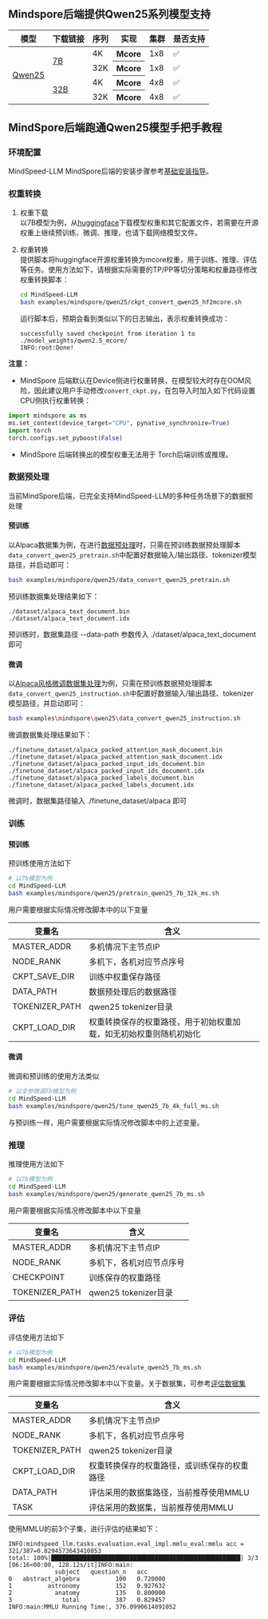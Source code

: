 ## Mindspore后端提供Qwen25系列模型支持
<table>
  <thead>
    <tr>
      <th>模型</th>
      <th>下载链接</th>
      <th>序列</th>
      <th>实现</th>
      <th>集群</th>
      <th>是否支持</th>
    </tr>
  </thead>
  <tbody>
      <tr>
      <td rowspan="7"><a href="https://huggingface.co/Qwen">Qwen25</a></td>
      <td rowspan="2"><a href="https://huggingface.co/Qwen/Qwen2.5-7B/tree/main">7B</a></td>
      <td> 4K</td>
      <th>Mcore</th>
      <td>1x8</td>
      <td>✅</td>
      <tr>
      <td> 32K</td>
      <th>Mcore</th>
      <td>1x8</td>
      <td>✅</td>
      <tr>
      <td rowspan="2"><a href="https://huggingface.co/Qwen/Qwen2.5-32B/tree/main">32B</a></td>
      <td> 4K</td>
      <th>Mcore</th>
      <td>4x8</td>
      <td>✅</td>
      <tr>
      <td> 32K</td>
      <th>Mcore</th>
      <td>4x8</td>
      <td>✅</td>
      <tr>
    </tr>
  </tbody>
</table>

## MindSpore后端跑通Qwen25模型手把手教程


### 环境配置

MindSpeed-LLM MindSpore后端的安装步骤参考[基础安装指导](../../../docs/mindspore/features/install_guide.md)。



### 权重转换

1. 权重下载  
   以7B模型为例，从[huggingface](https://huggingface.co/Qwen/Qwen2.5-7B/tree/main)下载模型权重和其它配置文件，若需要在开源权重上继续预训练、微调、推理，也请下载网络模型文件。

2. 权重转换  
   提供脚本将huggingface开源权重转换为mcore权重，用于训练、推理、评估等任务。使用方法如下，请根据实际需要的TP/PP等切分策略和权重路径修改权重转换脚本：
    ```sh
    cd MindSpeed-LLM
    bash examples/mindspore/qwen25/ckpt_convert_qwen25_hf2mcore.sh
    ```
   运行脚本后，预期会看到类似以下的日志输出，表示权重转换成功：
    ```log
   successfully saved checkpoint from iteration 1 to ./model_weights/qwen2.5_mcore/
   INFO:root:Done!
    ```
**注意：**
- MindSpore 后端默认在Device侧进行权重转换，在模型较大时存在OOM风险，因此建议用户手动修改`convert_ckpt.py`，在包导入时加入如下代码设置CPU侧执行权重转换：

```python
import mindspore as ms
ms.set_context(device_target="CPU", pynative_synchronize=True)
import torch
torch.configs.set_pyboost(False)
```

- MindSpore 后端转换出的模型权重无法用于 Torch后端训练或推理。

### 数据预处理

当前MindSpore后端，已完全支持MindSpeed-LLM的多种任务场景下的数据预处理

#### 预训练
以Alpaca数据集为例，在进行[数据预处理](../../../docs/pytorch/solutions/pretrain/pretrain_dataset.md)时，只需在预训练数据预处理脚本`data_convert_qwen25_pretrain.sh`中配置好数据输入/输出路径、tokenizer模型路径，并启动即可：
```sh
bash examples/mindspore/qwen25/data_convert_qwen25_pretrain.sh
```
预训练数据集处理结果如下：
```log
./dataset/alpaca_text_document.bin
./dataset/alpaca_text_document.idx
```
预训练时，数据集路径 --data-path 参数传入 ./dataset/alpaca_text_document 即可

#### 微调
以[Alpaca风格微调数据集处理](../../../docs/pytorch/solutions/finetune/datasets/alpaca_dataset.md)为例，只需在预训练数据预处理脚本`data_convert_qwen25_instruction.sh`中配置好数据输入/输出路径、tokenizer模型路径，并启动即可：
```sh
bash examples\mindspore\qwen25\data_convert_qwen25_instruction.sh
```
微调数据集处理结果如下：
```log
./finetune_dataset/alpaca_packed_attention_mask_document.bin
./finetune_dataset/alpaca_packed_attention_mask_document.idx
./finetune_dataset/alpaca_packed_input_ids_document.bin
./finetune_dataset/alpaca_packed_input_ids_document.idx
./finetune_dataset/alpaca_packed_labels_document.bin
./finetune_dataset/alpaca_packed_labels_document.idx
```
微调时，数据集路径输入 ./finetune_dataset/alpaca 即可

### 训练

#### 预训练

预训练使用方法如下
```sh
# 以7b模型为例
cd MindSpeed-LLM
bash examples/mindspore/qwen25/pretrain_qwen25_7b_32k_ms.sh
```
用户需要根据实际情况修改脚本中的以下变量

  |变量名  | 含义                                |
  |--------|-----------------------------------|
  | MASTER_ADDR | 多机情况下主节点IP                        |
  | NODE_RANK | 多机下，各机对应节点序号                      |
  | CKPT_SAVE_DIR | 训练中权重保存路径                         |
  | DATA_PATH | 数据预处理后的数据路径                       |
  | TOKENIZER_PATH | qwen25 tokenizer目录                |
  | CKPT_LOAD_DIR | 权重转换保存的权重路径，用于初始权重加载，如无初始权重则随机初始化 |

#### 微调
微调和预训练的使用方法类似
```sh
# 以全参微调7b模型为例
cd MindSpeed-LLM
bash examples/mindspore/qwen25/tune_qwen25_7b_4k_full_ms.sh
```
与预训练一样，用户需要根据实际情况修改脚本中的上述变量。

### 推理
推理使用方法如下
```sh
# 以7b模型为例
cd MindSpeed-LLM
bash examples/mindspore/qwen25/generate_qwen25_7b_ms.sh
```
用户需要根据实际情况修改脚本中以下变量

  | 变量名  | 含义                 |
  |--------|--------------------|
  | MASTER_ADDR | 多机情况下主节点IP         |
  | NODE_RANK | 多机下，各机对应节点序号       |
  | CHECKPOINT | 训练保存的权重路径          |
  | TOKENIZER_PATH | qwen25 tokenizer目录 |

### 评估
评估使用方法如下
```sh
# 以7b模型为例
cd MindSpeed-LLM
bash examples/mindspore/qwen25/evalute_qwen25_7b_ms.sh
```

用户需要根据实际情况修改脚本中以下变量。关于数据集，可参考[评估数据集](../../../docs/pytorch/solutions/evaluation/evaluation_datasets/mmlu_evaluation.md)

  | 变量名  | 含义                    |
  |--------|-----------------------|
  | MASTER_ADDR | 多机情况下主节点IP            |
  | NODE_RANK | 多机下，各机对应节点序号          |
  | TOKENIZER_PATH | qwen25 tokenizer目录    |
  | CKPT_LOAD_DIR | 权重转换保存的权重路径，或训练保存的权重路径         |
  |  DATA_PATH | 评估采用的数据集路径，当前推荐使用MMLU |
  | TASK  | 评估采用的数据集，当前推荐使用MMLU   | 

使用MMLU的前3个子集，进行评估的结果如下：
```log
INFO:mindspeed_llm.tasks.evaluation.eval_impl.mmlu_eval:mmlu acc = 321/387=0.8294573643410853
total: 100%|█████████████████████████████████████████████████████| 3/3 [06:16<00:00, 128.12s/it]INFO:main:
             subject   question_n   acc
0   abstract_algebra          100   0.720000
1          astronomy          152   0.927632
2            anatomy          135   0.800000
3              total          387   0.829457
INFO:main:MMLU Running Time:, 376.0990614891052
```
